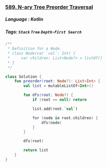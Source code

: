 ### [589. N-ary Tree Preorder Traversal](https://leetcode.com/problems/n-ary-tree-preorder-traversal/?envType=study-plan&id=level-1)

##### Language : Kotlin

##### Tags: `Stack` `Tree` `Depth-First Search`

```kotlin
/**
 * Definition for a Node.
 * class Node(var `val`: Int) {
 *     var children: List<Node?> = listOf()
 * }
 */

class Solution {
    fun preorder(root: Node?): List<Int> {
        val list = mutableListOf<Int>()

        fun dfs(root: Node?) {
            if (root == null) return

            list.add(root.`val`)

            for (node in root.children) {
                dfs(node)
            }
        }

        dfs(root)

        return list
    }
}
```

